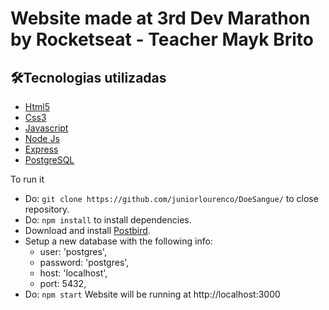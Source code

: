 # Website made at 3rd Dev Marathon by Rocketseat - Teacher Mayk Brito

## 🛠Tecnologias utilizadas
* [Html5](https://www.w3schools.com/html/)
* [Css3](https://www.w3.org/Style/CSS/)
* [Javascript](https://www.w3schools.com/js/)
* [Node Js](https://nodejs.org)
* [Express](https://www.npmjs.com/package/express)
* [PostgreSQL](https://www.postgresql.org/)

To run it
* Do:
`git clone https://github.com/juniorlourenco/DoeSangue/` to close repository.
* Do:
`npm install` to install dependencies.
* Download and install [Postbird](https://www.electronjs.org/apps/postbird).
* Setup a new database with the following info:
  - user: 'postgres',
  - password: 'postgres',
  - host: 'localhost',
  - port: 5432,
* Do: `npm start`
Website will be running at http://localhost:3000



